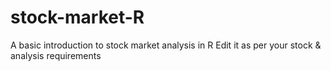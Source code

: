 # stock-market-R
A basic introduction to stock market analysis in R
Edit it as per your stock & analysis requirements
